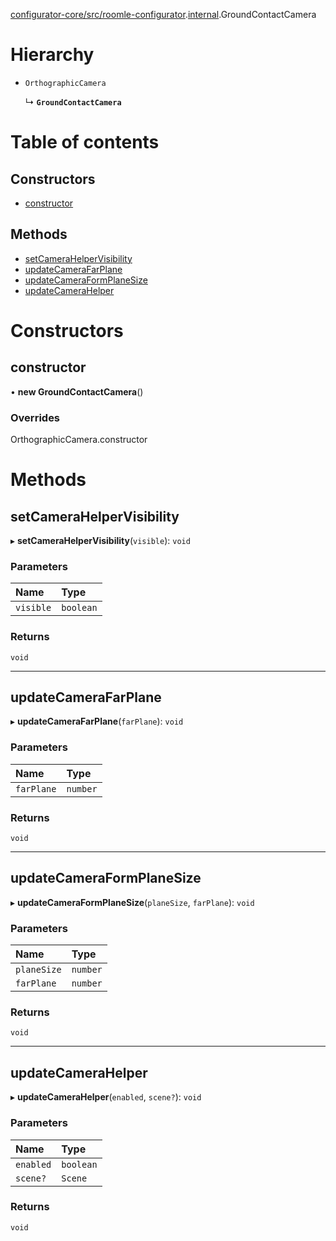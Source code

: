 [configurator-core/src/roomle-configurator](../modules/configurator_core_src_roomle_configurator.md).[internal](../modules/configurator_core_src_roomle_configurator._internal_.md).GroundContactCamera

# Hierarchy

- `OrthographicCamera`

  ↳ **`GroundContactCamera`**

# Table of contents

## Constructors

- [constructor](configurator_core_src_roomle_configurator._internal_.GroundContactCamera.md#constructor)

## Methods

- [setCameraHelperVisibility](configurator_core_src_roomle_configurator._internal_.GroundContactCamera.md#setcamerahelpervisibility)
- [updateCameraFarPlane](configurator_core_src_roomle_configurator._internal_.GroundContactCamera.md#updatecamerafarplane)
- [updateCameraFormPlaneSize](configurator_core_src_roomle_configurator._internal_.GroundContactCamera.md#updatecameraformplanesize)
- [updateCameraHelper](configurator_core_src_roomle_configurator._internal_.GroundContactCamera.md#updatecamerahelper)

# Constructors

## constructor

• **new GroundContactCamera**()

### Overrides

OrthographicCamera.constructor

# Methods

## setCameraHelperVisibility

▸ **setCameraHelperVisibility**(`visible`): `void`

### Parameters

| Name | Type |
| :------ | :------ |
| `visible` | `boolean` |

### Returns

`void`

___

## updateCameraFarPlane

▸ **updateCameraFarPlane**(`farPlane`): `void`

### Parameters

| Name | Type |
| :------ | :------ |
| `farPlane` | `number` |

### Returns

`void`

___

## updateCameraFormPlaneSize

▸ **updateCameraFormPlaneSize**(`planeSize`, `farPlane`): `void`

### Parameters

| Name | Type |
| :------ | :------ |
| `planeSize` | `number` |
| `farPlane` | `number` |

### Returns

`void`

___

## updateCameraHelper

▸ **updateCameraHelper**(`enabled`, `scene?`): `void`

### Parameters

| Name | Type |
| :------ | :------ |
| `enabled` | `boolean` |
| `scene?` | `Scene` |

### Returns

`void`
